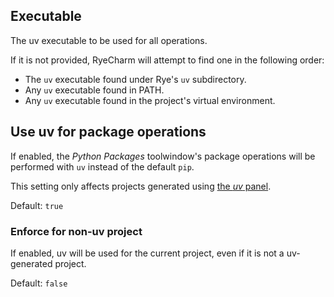 ## Executable

The uv executable to be used for all operations.

If it is not provided, RyeCharm will attempt
to find one in the following order:

* The `uv` executable found under Rye's `uv` subdirectory.
* Any `uv` executable found in PATH.
* Any `uv` executable found in the project's virtual environment.


## Use uv for package operations

If enabled, the <i>Python Packages</i> toolwindow's package operations
will be performed with `uv` instead of the default `pip`.

This setting only affects projects generated using [the <i>uv</i> panel][1].

Default: `true`


### Enforce for non-uv project

If enabled, uv will be used for the current project,
even if it is not a uv-generated project.

Default: `false`


  [1]: ../uv/generating.md
